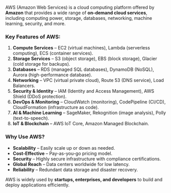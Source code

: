 AWS (Amazon Web Services) is a cloud computing platform offered by **Amazon** that provides a wide range of **on-demand cloud services**, including computing power, storage, databases, networking, machine learning, security, and more. 

### **Key Features of AWS:**
1. **Compute Services** – EC2 (virtual machines), Lambda (serverless computing), ECS (container services).
2. **Storage Services** – S3 (object storage), EBS (block storage), Glacier (cold storage for backups).
3. **Databases** – RDS (managed SQL databases), DynamoDB (NoSQL), Aurora (high-performance database).
4. **Networking** – VPC (virtual private cloud), Route 53 (DNS service), Load Balancers.
5. **Security & Identity** – IAM (Identity and Access Management), AWS Shield (DDoS protection).
6. **DevOps & Monitoring** – CloudWatch (monitoring), CodePipeline (CI/CD), CloudFormation (infrastructure as code).
7. **AI & Machine Learning** – SageMaker, Rekognition (image analysis), Polly (text-to-speech).
8. **IoT & Blockchain** – AWS IoT Core, Amazon Managed Blockchain.

### **Why Use AWS?**
- **Scalability** – Easily scale up or down as needed.
- **Cost-Effective** – Pay-as-you-go pricing model.
- **Security** – Highly secure infrastructure with compliance certifications.
- **Global Reach** – Data centers worldwide for low latency.
- **Reliability** – Redundant data storage and disaster recovery.

AWS is widely used by **startups, enterprises, and developers** to build and deploy applications efficiently.